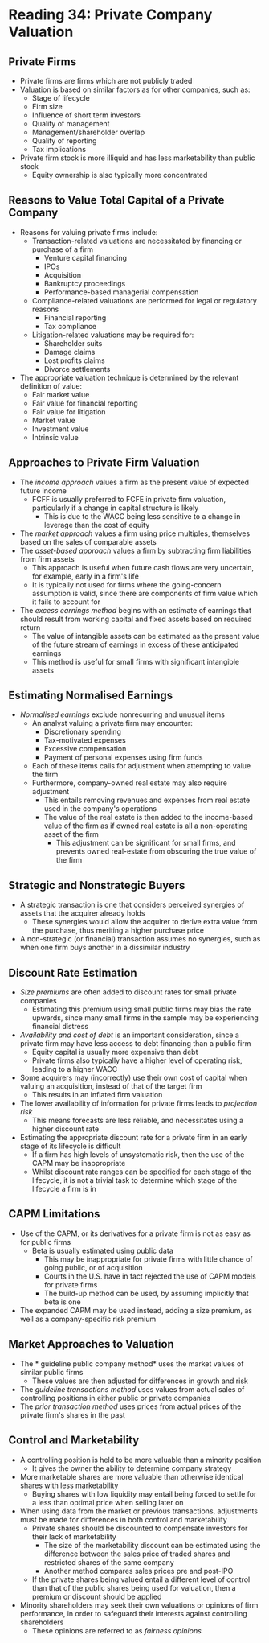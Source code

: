 # Reading 34: Private Company Valuation

## Private Firms

- Private firms are firms which are not publicly traded
- Valuation is based on similar factors as for other companies, such as:
  - Stage of lifecycle
  - Firm size
  - Influence of short term investors
  - Quality of management
  - Management/shareholder overlap
  - Quality of reporting
  - Tax implications
- Private firm stock is more illiquid and has less marketability than public stock
    - Equity ownership is also typically more concentrated

## Reasons to Value Total Capital of a Private Company

- Reasons for valuing private firms include:
  - Transaction-related valuations are necessitated by financing or purchase of a firm
    - Venture capital financing
    - IPOs
    - Acquisition
    - Bankruptcy proceedings
    - Performance-based managerial compensation
  - Compliance-related valuations are performed for legal or regulatory reasons
    - Financial reporting
    - Tax compliance
  - Litigation-related valuations may be required for:
    - Shareholder suits
    - Damage claims
    - Lost profits claims
    - Divorce settlements
- The appropriate valuation technique is determined by the relevant definition of value:
  - Fair market value
  - Fair value for financial reporting
  - Fair value for litigation
  - Market value
  - Investment value
  - Intrinsic value

## Approaches to Private Firm Valuation

- The *income approach* values a firm as the present value of expected future income
  - FCFF is usually preferred to FCFE in private firm valuation, particularly if a change in capital structure is likely
    - This is due to the WACC being less sensitive to a change in leverage than the cost of equity
- The *market approach* values a firm using price multiples, themselves based on the sales of comparable assets
- The *asset-based approach* values a firm by subtracting firm liabilities from firm assets
  - This approach is useful when future cash flows are very uncertain, for example, early in a firm's life
  - It is typically not used for firms where the going-concern assumption is valid, since there are components of firm value which it fails to account for
- The *excess earnings method*  begins with an estimate of earnings that should result from working capital and fixed assets based on required return
  - The value of intangible assets can be estimated as the present value of the future stream of earnings in excess of these anticipated earnings
  - This method is useful for small firms with significant intangible assets

## Estimating Normalised Earnings

- *Normalised earnings* exclude nonrecurring and unusual items
  - An analyst valuing a private firm may encounter:
    - Discretionary spending
    - Tax-motivated expenses
    - Excessive compensation
    - Payment of personal expenses using firm funds
  - Each of these items calls for adjustment when attempting to value the firm
  - Furthermore, company-owned real estate may also require adjustment
    - This entails removing revenues and expenses from real estate used in the company's operations
    - The value of the real estate is then added to the income-based value of the firm as if owned real estate is all a non-operating asset of the firm
      - This adjustment can be significant for small firms, and prevents owned real-estate from obscuring the true value of the firm

## Strategic and Nonstrategic Buyers

- A strategic transaction is one that considers perceived synergies of assets that the acquirer already holds
  - These synergies would allow the acquirer to derive extra value from the purchase, thus meriting a higher purchase price
- A non-strategic (or financial) transaction assumes no synergies, such as when one firm buys another in a dissimilar industry

## Discount Rate Estimation

- *Size premiums* are often added to discount rates for small private companies
  - Estimating this premium using small public firms may bias the rate upwards, since many small firms in the sample may be experiencing financial distress
- *Availability and cost of debt* is an important consideration, since a private firm may have less access to debt financing than a public firm
  - Equity capital is usually more expensive than debt
  - Private firms also typically have a higher level of operating risk, leading to a higher WACC
- Some acquirers may (incorrectly) use their own cost of capital when valuing an acquisition, instead of that of the target firm
  - This results in an inflated firm valuation
- The lower availability of information for private firms leads to *projection risk*
  - This means forecasts are less reliable, and necessitates using a higher discount rate
- Estimating the appropriate discount rate for a private firm in an early stage of its lifecycle is difficult
  - If a firm has high levels of unsystematic risk, then the use of the CAPM may be inappropriate
  - Whilst discount rate ranges can be specified for each stage of the lifecycle, it is not a trivial task to determine which stage of the lifecycle a firm is in

## CAPM Limitations

- Use of the CAPM, or its derivatives for a private firm is not as easy as for public firms
  - Beta is usually estimated using public data
    - This may be inappropriate for private firms with little chance of going public, or of acquisition
    - Courts in the U.S. have in fact rejected the use of CAPM models for private firms
    - The build-up method can be used, by assuming implicitly that beta is one
- The expanded CAPM may be used instead, adding a size premium, as well as a company-specific risk premium

## Market Approaches to Valuation

- The * guideline public company method* uses the market values of similar public firms
  - These values are then adjusted for differences in growth and risk
- The *guideline transactions method* uses values from actual sales of controlling positions in either public or private companies
- The *prior transaction method* uses prices from actual prices of the private firm's shares in the past

## Control and Marketability

- A controlling position is held to be more valuable than a minority position
  - It gives the owner the ability to determine company strategy
- More marketable shares are more valuable than otherwise identical shares with less marketability
  - Buying shares with low liquidity may entail being forced to settle for a less than optimal price when selling later on
- When using data from the market or previous transactions, adjustments must be made for differences in both control and marketability
  - Private shares should be discounted to compensate investors for their lack of marketability
    - The size of the marketability discount can be estimated using the difference between the sales price of traded shares and restricted shares of the same company
    - Another method compares sales prices pre and post-IPO
  - If the private shares being valued entail a different level of control than that of the public shares being used for valuation, then a premium or discount should be applied
- Minority shareholders may seek their own valuations or opinions of firm performance, in order to safeguard their interests against controlling shareholders
  - These opinions are referred to as *fairness opinions*